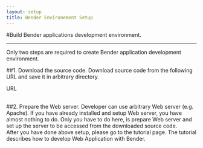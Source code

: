 ```yaml
---
layout: setup
title: Bender Environement Setup 
---
```

#Build Bender applications development environment.

-----

Only two steps are required to create Bender application development environment.

##1. Download the source code.
Download source code from the following URL and save it in arbitrary directory.

  URL

<br>
##2. Prepare the Web server.
Developer can use arbitrary Web server (e.g. Apache).
If you have already installed and setup Web server, you have almost nothing to do.
Only you have to do here, is prepare Web server and set up the server to be accessed from the downloaded source code.

<br>
After you have done above setup, please go to the tutorial page.
The tutorial describes how to develop Web Application with Bender.

